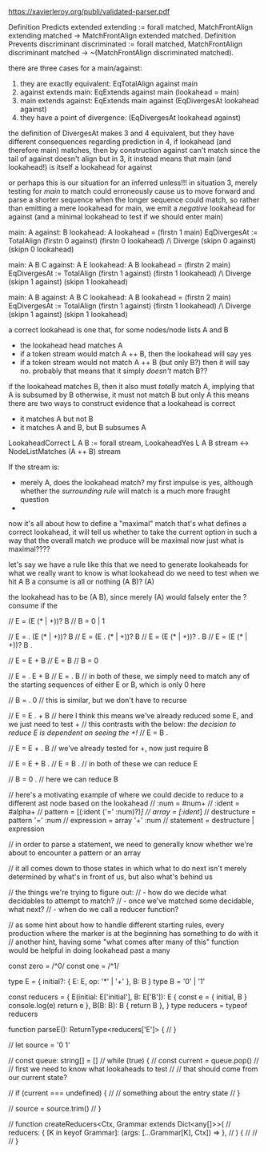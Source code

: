 https://xavierleroy.org/publi/validated-parser.pdf


Definition Predicts extended extending :=
  forall matched, MatchFrontAlign extending matched
    -> MatchFrontAlign extended matched.
Definition Prevents discriminant discriminated :=
  forall matched, MatchFrontAlign discriminant matched
    -> ~(MatchFrontAlign discriminated matched).




there are three cases for a main/against:
1. they are exactly equivalent: EqTotalAlign against main
2. against extends main: EqExtends against main (lookahead = main)
3. main extends against: EqExtends main against (EqDivergesAt lookahead against)
4. they have a point of divergence: (EqDivergesAt lookahead against)

the definition of DivergesAt makes 3 and 4 equivalent, but they have different consequences regarding prediction
in 4, if lookahead (and therefore main) matches, then by construction against can't match since the tail of against doesn't align
but in 3, it instead means that main (and lookahead!) is itself a lookahead for against

or perhaps this is our situation for an inferred unless!!!
in situation 3, merely testing for *main* to match could erroneously cause us to move forward and parse a shorter sequence when the longer sequence could match, so rather than emitting a mere lookahead for main, we emit a *negative* lookahead for against (and a minimal lookahead to test if we should enter main)




main: A
against: B
lookahead: A
lookahead = (firstn 1 main)
EqDivergesAt :=
  TotalAlign (firstn 0 against) (firstn 0 lookahead)
  /\ Diverge (skipn 0 against) (skipn 0 lookahead)

main: A B C
against: A E
lookahead: A B
lookahead = (firstn 2 main)
EqDivergesAt :=
  TotalAlign (firstn 1 against) (firstn 1 lookahead)
  /\ Diverge (skipn 1 against) (skipn 1 lookahead)

main: A B
against: A B C
lookahead: A B
lookahead = (firstn 2 main)
EqDivergesAt :=
  TotalAlign (firstn 1 against) (firstn 1 lookahead)
  /\ Diverge (skipn 1 against) (skipn 1 lookahead)





a correct lookahead is one that, for some nodes/node lists A and B
- the lookahead head matches A
- if a token stream would match A ++ B, then the lookahead will say yes
- if a token stream would not match A ++ B (but only B?) then it will say no. probably that means that it simply *doesn't* match B??


if the lookahead matches B, then it also must *totally* match A, implying that A is subsumed by B
otherwise, it must not match B but only A
this means there are two ways to construct evidence that a lookahead is correct
- it matches A but not B
- it matches A and B, but B subsumes A

LookaheadCorrect L A B := forall stream, LookaheadYes L A B stream <-> NodeListMatches (A ++ B) stream





If the stream is:

- merely A, does the lookahead match? my first impulse is yes, although whether the *surrounding rule* will match is a much more fraught question
-


now it's all about how to define a "maximal" match
that's what defines a correct lookahead, it will tell us whether to take the current option in such a way that the overall match we produce will be maximal
now just what is maximal????



let's say we have a rule like this that we need to generate lookaheads for
what we really want to know is what lookahead do we need to test when we hit A B
a consume is all or nothing
(A B)? (A)

the lookahead has to be (A B), since merely (A) would falsely enter the ? consume if the













// E = (E (* | +))? B
// B = 0 | 1

// E = . (E (* | +))? B
// E = (E . (* | +))? B
// E = (E (* | +))? . B
// E = (E (* | +))? B .


// E = E + B
// E = B
// B = 0


// E = . E + B
// E = . B
// in both of these, we simply need to match any of the starting sequences of either E or B, which is only 0 here

// B = . 0
// this is similar, but we don't have to recurse

// E = E . + B
// here I think this means we've already reduced some E, and we just need to test +
// this contrasts with the below: *the decision to reduce E is dependent on seeing the +!*
// E = B .

// E = E + . B
// we've already tested for +, now just require B

// E = E + B .
// E = B .
// in both of these we can reduce E

// B = 0 .
// here we can reduce B





// here's a motivating example of where we could decide to reduce to a different ast node based on the lookahead
// :num = #num+
// :ident = #alpha+
// pattern = [(:ident ('=' :num)?)*]
// array = [:ident*]
// destructure = pattern '=' :num
// expression = array '+' :num
// statement = destructure | expression

// in order to parse a statement, we need to generally know whether we're about to encounter a pattern or an array

// it all comes down to those states in which what to do next isn't merely determined by what's in front of us, but also what's behind us




// the things we're trying to figure out:
// - how do we decide what decidables to attempt to match?
// - once we've matched some decidable, what next?
// - when do we call a reducer function?


// as some hint about how to handle different starting rules, every production where the marker is at the beginning has something to do with it
// another hint, having some "what comes after many of this" function would be helpful in doing lookahead past a many



const zero = /^0/
const one = /^1/

type E = { initial?: { E: E, op: '*' | '+' }, B: B }
type B = '0' | '1'

const reducers = {
  E(initial: E['initial'], B: E['B']): E {
    const e = { initial, B }
    console.log(e)
    return e
  },
  B(B: B): B {
    return B
  },
}
type reducers = typeof reducers


function parseE(): ReturnType<reducers['E']> {
  //
}



// let source = '0 1'

// const queue: string[] = []
// while (true) {
//  const current = queue.pop()
//  // first we need to know what lookaheads to test
//  // that should come from our current state?

//  if (current === undefined) {
//    // something about the entry state
//  }

//  source = source.trim()
// }

// function createReducers<Ctx, Grammar extends Dict<any[]>>(
//  reducers: { [K in keyof Grammar]: (args: [...Grammar[K], Ctx]) =>  },
// ) {
//  //
// }
